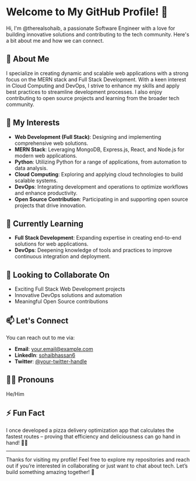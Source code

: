 # Welcome to My GitHub Profile! 👋

Hi, I'm @therealsohaib, a passionate Software Engineer with a love for building innovative solutions and contributing to the tech community. Here's a bit about me and how we can connect.

## 🚀 About Me
I specialize in creating dynamic and scalable web applications with a strong focus on the MERN stack and Full Stack Development. With a keen interest in Cloud Computing and DevOps, I strive to enhance my skills and apply best practices to streamline development processes. I also enjoy contributing to open source projects and learning from the broader tech community.

## 👀 My Interests
- **Web Development (Full Stack)**: Designing and implementing comprehensive web solutions.
- **MERN Stack**: Leveraging MongoDB, Express.js, React, and Node.js for modern web applications.
- **Python**: Utilizing Python for a range of applications, from automation to data analysis.
- **Cloud Computing**: Exploring and applying cloud technologies to build scalable systems.
- **DevOps**: Integrating development and operations to optimize workflows and enhance productivity.
- **Open Source Contribution**: Participating in and supporting open source projects that drive innovation.

## 🌱 Currently Learning
- **Full Stack Development**: Expanding expertise in creating end-to-end solutions for web applications.
- **DevOps**: Deepening knowledge of tools and practices to improve continuous integration and deployment.

## 💞️ Looking to Collaborate On
- Exciting Full Stack Web Development projects
- Innovative DevOps solutions and automation
- Meaningful Open Source contributions

## 📫 Let's Connect
You can reach out to me via:
- **Email**: [your.email@example.com](mailto:your.email@example.com)
- **LinkedIn**: [sohaibhassan6](https://www.linkedin.com/in/sohaibhassan6/)
- **Twitter**: [@your-twitter-handle](https://twitter.com/your-twitter-handle)

## 👨‍💻 Pronouns
He/Him

## ⚡ Fun Fact
I once developed a pizza delivery optimization app that calculates the fastest routes – proving that efficiency and deliciousness can go hand in hand! 🍕🚀

---

Thanks for visiting my profile! Feel free to explore my repositories and reach out if you’re interested in collaborating or just want to chat about tech. Let’s build something amazing together! 🌟


<!---
therealsohaib/therealsohaib is a ✨ special ✨ repository because its `README.md` (this file) appears on your GitHub profile.
You can click the Preview link to take a look at your changes.
--->
